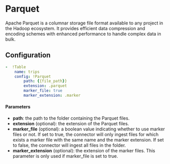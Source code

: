 # Parquet

Apache Parquet is a columnar storage file format available to any project in the Hadoop ecosystem. It provides efficient data compression and encoding schemes with enhanced performance to handle complex data in bulk.

## Configuration

```yaml
-  !Table
    name: trips
    config: !Parquet
        path: {{file_path}}   
        extension: .parquet
        marker_file: true
        marker_extension: .marker
```


#### Parameters

* **path**: the path to the folder containing the Parquet files.
* **extension** (optional): the extension of the Parquet files.
* **marker_file** (optional): a boolean value indicating whether to use marker files or not. If set to true, the connector will only ingest files for which exists a marker file with the same name and the marker extension. If set to false, the connector will ingest all files in the folder.
* **marker_extension** (optional): the extension of the marker files. This parameter is only used if marker_file is set to true.